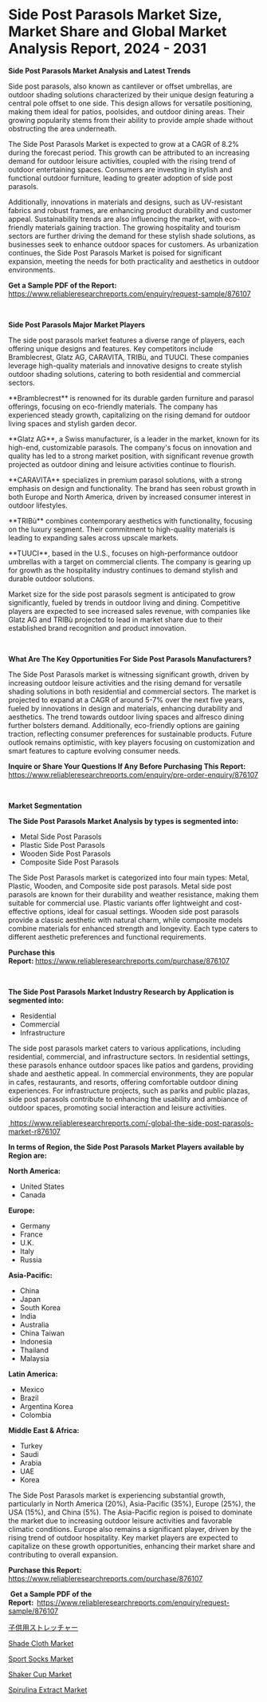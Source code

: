 <p><h1>Side Post Parasols Market Size, Market Share and Global Market Analysis Report, 2024 - 2031</h1></p><p><strong>Side Post Parasols Market Analysis and Latest Trends</strong></p>
<p><p>Side post parasols, also known as cantilever or offset umbrellas, are outdoor shading solutions characterized by their unique design featuring a central pole offset to one side. This design allows for versatile positioning, making them ideal for patios, poolsides, and outdoor dining areas. Their growing popularity stems from their ability to provide ample shade without obstructing the area underneath.</p><p>The Side Post Parasols Market is expected to grow at a CAGR of 8.2% during the forecast period. This growth can be attributed to an increasing demand for outdoor leisure activities, coupled with the rising trend of outdoor entertaining spaces. Consumers are investing in stylish and functional outdoor furniture, leading to greater adoption of side post parasols. </p><p>Additionally, innovations in materials and designs, such as UV-resistant fabrics and robust frames, are enhancing product durability and customer appeal. Sustainability trends are also influencing the market, with eco-friendly materials gaining traction. The growing hospitality and tourism sectors are further driving the demand for these stylish shade solutions, as businesses seek to enhance outdoor spaces for customers. As urbanization continues, the Side Post Parasols Market is poised for significant expansion, meeting the needs for both practicality and aesthetics in outdoor environments.</p></p>
<p><strong>Get a Sample PDF of the Report:&nbsp;</strong> <a href="https://www.reliableresearchreports.com/enquiry/request-sample/876107">https://www.reliableresearchreports.com/enquiry/request-sample/876107</a></p>
<p>&nbsp;</p>
<p><strong>Side Post Parasols Major Market Players</strong></p>
<p><p>The side post parasols market features a diverse range of players, each offering unique designs and features. Key competitors include Bramblecrest, Glatz AG, CARAVITA, TRIBù, and TUUCI. These companies leverage high-quality materials and innovative designs to create stylish outdoor shading solutions, catering to both residential and commercial sectors.</p><p>**Bramblecrest** is renowned for its durable garden furniture and parasol offerings, focusing on eco-friendly materials. The company has experienced steady growth, capitalizing on the rising demand for outdoor living spaces and stylish garden decor. </p><p>**Glatz AG**, a Swiss manufacturer, is a leader in the market, known for its high-end, customizable parasols. The company's focus on innovation and quality has led to a strong market position, with significant revenue growth projected as outdoor dining and leisure activities continue to flourish.</p><p>**CARAVITA** specializes in premium parasol solutions, with a strong emphasis on design and functionality. The brand has seen robust growth in both Europe and North America, driven by increased consumer interest in outdoor lifestyles.</p><p>**TRIBù** combines contemporary aesthetics with functionality, focusing on the luxury segment. Their commitment to high-quality materials is leading to expanding sales across upscale markets.</p><p>**TUUCI**, based in the U.S., focuses on high-performance outdoor umbrellas with a target on commercial clients. The company is gearing up for growth as the hospitality industry continues to demand stylish and durable outdoor solutions.</p><p>Market size for the side post parasols segment is anticipated to grow significantly, fueled by trends in outdoor living and dining. Competitive players are expected to see increased sales revenue, with companies like Glatz AG and TRIBù projected to lead in market share due to their established brand recognition and product innovation.</p></p>
<p>&nbsp;</p>
<p><strong>What Are The Key Opportunities For Side Post Parasols Manufacturers?</strong></p>
<p><p>The Side Post Parasols market is witnessing significant growth, driven by increasing outdoor leisure activities and the rising demand for versatile shading solutions in both residential and commercial sectors. The market is projected to expand at a CAGR of around 5-7% over the next five years, fueled by innovations in design and materials, enhancing durability and aesthetics. The trend towards outdoor living spaces and alfresco dining further bolsters demand. Additionally, eco-friendly options are gaining traction, reflecting consumer preferences for sustainable products. Future outlook remains optimistic, with key players focusing on customization and smart features to capture evolving consumer needs.</p></p>
<p><strong>Inquire or Share Your Questions If Any Before Purchasing This Report:</strong> <a href="https://www.reliableresearchreports.com/enquiry/pre-order-enquiry/876107">https://www.reliableresearchreports.com/enquiry/pre-order-enquiry/876107</a></p>
<p>&nbsp;</p>
<p><strong>Market Segmentation</strong></p>
<p><strong>The Side Post Parasols Market Analysis by types is segmented into:</strong></p>
<p><ul><li>Metal Side Post Parasols</li><li>Plastic Side Post Parasols</li><li>Wooden Side Post Parasols</li><li>Composite Side Post Parasols</li></ul></p>
<p><p>The Side Post Parasols market is categorized into four main types: Metal, Plastic, Wooden, and Composite side post parasols. Metal side post parasols are known for their durability and weather resistance, making them suitable for commercial use. Plastic variants offer lightweight and cost-effective options, ideal for casual settings. Wooden side post parasols provide a classic aesthetic with natural charm, while composite models combine materials for enhanced strength and longevity. Each type caters to different aesthetic preferences and functional requirements.</p></p>
<p><strong>Purchase this Report:&nbsp;</strong><a href="https://www.reliableresearchreports.com/purchase/876107">https://www.reliableresearchreports.com/purchase/876107</a></p>
<p>&nbsp;</p>
<p><strong>The Side Post Parasols Market Industry Research by Application is segmented into:</strong></p>
<p><ul><li>Residential</li><li>Commercial</li><li>Infrastructure</li></ul></p>
<p><p>The side post parasols market caters to various applications, including residential, commercial, and infrastructure sectors. In residential settings, these parasols enhance outdoor spaces like patios and gardens, providing shade and aesthetic appeal. In commercial environments, they are popular in cafes, restaurants, and resorts, offering comfortable outdoor dining experiences. For infrastructure projects, such as parks and public plazas, side post parasols contribute to enhancing the usability and ambiance of outdoor spaces, promoting social interaction and leisure activities.</p></p>
<p><a href="https://www.reliableresearchreports.com/-global-the-side-post-parasols-market-r876107">&nbsp;https://www.reliableresearchreports.com/-global-the-side-post-parasols-market-r876107</a></p>
<p><strong>In terms of Region, the Side Post Parasols Market Players available by Region are:</strong></p>
<p>
    <p> <strong> North America: </strong>
        <ul>
            <li>United States</li>
            <li>Canada</li>
        </ul>
        </p> 
    <p> <strong> Europe: </strong>
        <ul>
            <li>Germany</li>
            <li>France</li>
            <li>U.K.</li>
            <li>Italy</li>
            <li>Russia</li>
        </ul>
        </p> 
    <p> <strong> Asia-Pacific: </strong>
        <ul>
            <li>China</li>
            <li>Japan</li>
            <li>South Korea</li>
            <li>India</li>
            <li>Australia</li>
            <li>China Taiwan</li>
            <li>Indonesia</li>
            <li>Thailand</li>
            <li>Malaysia</li>
        </ul>
        </p> 
    <p> <strong> Latin America: </strong>
        <ul>
            <li>Mexico</li>
            <li>Brazil</li>
            <li>Argentina Korea</li>
            <li>Colombia</li>
        </ul>
        </p> 
    <p> <strong> Middle East & Africa: </strong>
        <ul>
            <li>Turkey</li>
            <li>Saudi</li>
            <li>Arabia</li>
            <li>UAE</li>
            <li>Korea</li>
        </ul>
    </p>
    </p>
<p><p>The Side Post Parasols market is experiencing substantial growth, particularly in North America (20%), Asia-Pacific (35%), Europe (25%), the USA (15%), and China (5%). The Asia-Pacific region is poised to dominate the market due to increasing outdoor leisure activities and favorable climatic conditions. Europe also remains a significant player, driven by the rising trend of outdoor hospitality. Key market players are expected to capitalize on these growth opportunities, enhancing their market share and contributing to overall expansion.</p></p>
<p><strong>Purchase this Report: </strong><a href="https://www.reliableresearchreports.com/purchase/876107">https://www.reliableresearchreports.com/purchase/876107</a></p>
<p>&nbsp;<strong>Get a Sample PDF of the Report:&nbsp;&nbsp;</strong><a href="https://www.reliableresearchreports.com/enquiry/request-sample/876107">https://www.reliableresearchreports.com/enquiry/request-sample/876107</a></p>
<p><strong></strong></p>
<p><p><a href="https://medium.com/@randallrunte2023/stretchers-for-children-market-%E3%81%AF-%E3%82%B3%E3%82%B9%E3%83%88%E7%AE%A1%E7%90%86%E3%81%A8%E5%8A%B9%E7%8E%87%E5%90%91%E4%B8%8A%E3%82%92%E5%84%AA%E5%85%88%E3%81%97%E3%81%BE%E3%81%99-%E3%81%95%E3%82%89%E3%81%AB-%E5%A0%B1%E5%91%8A%E6%9B%B8%E3%81%AF%E5%B8%82%E5%A0%B4%E3%81%AE%E9%9C%80%E8%A6%81%E9%9D%A2%E3%81%A8%E4%BE%9B%E7%B5%A6%E9%9D%A2%E3%81%AE%E4%B8%A1%E6%96%B9%E3%82%92%E3%82%AB%E3%83%90%E3%83%BC%E3%81%97%E3%81%A6%E3%81%84%E3%81%BE%E3%81%99-stretchers-for-6e838f32324d">子供用ストレッチャー</a></p><p><a href="https://github.com/AshikRahman991/Market-Research-Report-List-1/blob/main/shade-cloth-market.md">Shade Cloth Market</a></p><p><a href="https://medium.com/@amelia.martin5698/the-sport-socks-market-decisions-are-mostly-driven-by-resource-optimization-and-fcb969d34cdd">Sport Socks Market</a></p><p><a href="https://github.com/HobertDavis43/Market-Research-Report-List-1/blob/main/shaker-cup-market.md">Shaker Cup Market</a></p><p><a href="https://medium.com/@lily.brown-0786/the-global-spirulina-extract-market-is-expected-to-witness-a-compound-annual-growth-rate-cagr-1b62a81f174b">Spirulina Extract Market</a></p></p>